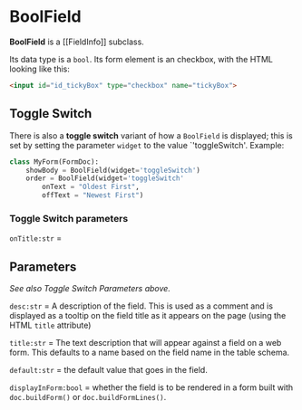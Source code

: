 # BoolField

**BoolField** is a [[FieldInfo]] subclass.

Its data type is a `bool`. Its form element is an checkbox, with the HTML looking like this:

```html
<input id="id_tickyBox" type="checkbox" name="tickyBox">
```

## Toggle Switch

There is also a **toggle switch** variant of how a `BoolField` is displayed; this is set by setting the parameter `widget` to the value `'toggleSwitch'. Example:

```py
class MyForm(FormDoc):
    showBody = BoolField(widget='toggleSwitch')
    order = BoolField(widget='toggleSwitch'
        onText = "Oldest First",
        offText = "Newest First")
```

### Toggle Switch parameters

`onTitle:str` = 



## Parameters

*See also Toggle Switch Parameters above.*

`desc:str` = A description of the field. This is used as a comment and is displayed as a tooltip on the field title as it appears on the page (using the HTML `title` attribute)

`title:str` = The text description that will appear against a field on a web form. This defaults to a name based on the field name in the table schema.

`default:str` = the default value that goes in the field. 

`displayInForm:bool` = whether the field is to be rendered in a form built with `doc.buildForm()`  or `doc.buildFormLines()`.
